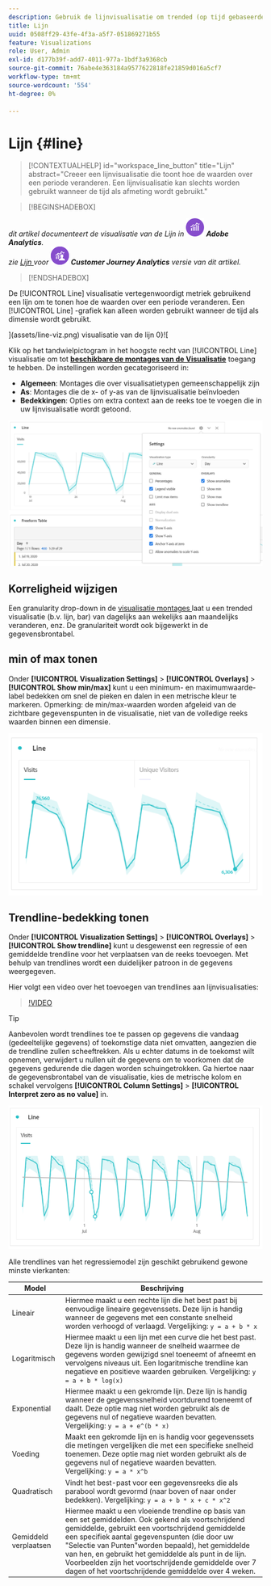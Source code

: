 ```yaml
---
description: Gebruik de lijnvisualisatie om trended (op tijd gebaseerde) gegevenssets weer te geven
title: Lijn
uuid: 0508ff29-43fe-4f3a-a5f7-051869271b55
feature: Visualizations
role: User, Admin
exl-id: d177b39f-add7-4011-977a-1bdf3a9368cb
source-git-commit: 76abe4e363184a9577622818fe21859d016a5cf7
workflow-type: tm+mt
source-wordcount: '554'
ht-degree: 0%

---
```


# Lijn {#line}

<!-- markdownlint-disable MD034 -->

>[!CONTEXTUALHELP]
>id="workspace_line_button"
>title="Lijn"
>abstract="Creeer een lijnvisualisatie die toont hoe de waarden over een periode veranderen. Een lijnvisualisatie kan slechts worden gebruikt wanneer de tijd als afmeting wordt gebruikt."

<!-- markdownlint-enable MD034 -->


>[!BEGINSHADEBOX]

_dit artikel documenteert de visualisatie van de Lijn in_ ![ AdobeAnalytics ](/help/assets/icons/AdobeAnalytics.svg) _**Adobe Analytics**._<br/>_zie [ Lijn ](https://experienceleague.adobe.com/en/docs/analytics-platform/using/cja-workspace/visualizations/line) voor_ ![ CustomerJourneyAnalytics ](/help/assets/icons/CustomerJourneyAnalytics.svg) _**Customer Journey Analytics** versie van dit artikel._

>[!ENDSHADEBOX]

De [!UICONTROL Line] visualisatie vertegenwoordigt metriek gebruikend een lijn om te tonen hoe de waarden over een periode veranderen. Een [!UICONTROL Line] -grafiek kan alleen worden gebruikt wanneer de tijd als dimensie wordt gebruikt.

](assets/line-viz.png) visualisatie van de lijn 0}![

Klik op het tandwielpictogram in het hoogste recht van [!UICONTROL Line] visualisatie om tot [**beschikbare de montages van de Visualisatie**](freeform-analysis-visualizations.md) toegang te hebben. De instellingen worden gecategoriseerd in:

* **Algemeen**: Montages die over visualisatietypen gemeenschappelijk zijn
* **As**: Montages die de x- of y-as van de lijnvisualisatie beïnvloeden
* **Bedekkingen**: Opties om extra context aan de reeks toe te voegen die in uw lijnvisualisatie wordt getoond.

![ Visualisatie montages ](assets/viz-settings-modal.png)

## Korreligheid wijzigen

Een granularity drop-down in de [ visualisatie montages ](freeform-analysis-visualizations.md) laat u een trended visualisatie (b.v. lijn, bar) van dagelijks aan wekelijks aan maandelijks veranderen, enz. De granulariteit wordt ook bijgewerkt in de gegevensbrontabel.

## min of max tonen

Onder **[!UICONTROL Visualization Settings]** > **[!UICONTROL Overlays]** > **[!UICONTROL Show min/max]** kunt u een minimum- en maximumwaarde-label bedekken om snel de pieken en dalen in een metrische kleur te markeren. Opmerking: de min/max-waarden worden afgeleid van de zichtbare gegevenspunten in de visualisatie, niet van de volledige reeks waarden binnen een dimensie.

![ toon min/max ](assets/min-max-labels.png)

## Trendline-bedekking tonen

Onder **[!UICONTROL Visualization Settings]** > **[!UICONTROL Overlays]** > **[!UICONTROL Show trendline]** kunt u desgewenst een regressie of een gemiddelde trendline voor het verplaatsen van de reeks toevoegen. Met behulp van trendlines wordt een duidelijker patroon in de gegevens weergegeven.

Hier volgt een video over het toevoegen van trendlines aan lijnvisualisaties:

>[!VIDEO](https://video.tv.adobe.com/v/330176/?quality=12)

>[!TIP]
>
>Aanbevolen wordt trendlines toe te passen op gegevens die vandaag (gedeeltelijke gegevens) of toekomstige data niet omvatten, aangezien die de trendline zullen scheeftrekken. Als u echter datums in de toekomst wilt opnemen, verwijdert u nullen uit de gegevens om te voorkomen dat de gegevens gedurende die dagen worden schuingetrokken. Ga hiertoe naar de gegevensbrontabel van de visualisatie, kies de metrische kolom en schakel vervolgens **[!UICONTROL Column Settings]** > **[!UICONTROL Interpret zero as no value]** in.

![ Lineaire trendline ](assets/show-linear-trendline.png)

Alle trendlines van het regressiemodel zijn geschikt gebruikend gewone minste vierkanten:

| Model | Beschrijving |
| --- | --- |
| Lineair | Hiermee maakt u een rechte lijn die het best past bij eenvoudige lineaire gegevenssets. Deze lijn is handig wanneer de gegevens met een constante snelheid worden verhoogd of verlaagd. Vergelijking: `y = a + b * x` |
| Logaritmisch | Hiermee maakt u een lijn met een curve die het best past. Deze lijn is handig wanneer de snelheid waarmee de gegevens worden gewijzigd snel toeneemt of afneemt en vervolgens niveaus uit. Een logaritmische trendline kan negatieve en positieve waarden gebruiken. Vergelijking: `y = a + b * log(x)` |
| Exponential | Hiermee maakt u een gekromde lijn. Deze lijn is handig wanneer de gegevenssnelheid voortdurend toeneemt of daalt. Deze optie mag niet worden gebruikt als de gegevens nul of negatieve waarden bevatten. Vergelijking: `y = a + e^(b * x)` |
| Voeding | Maakt een gekromde lijn en is handig voor gegevenssets die metingen vergelijken die met een specifieke snelheid toenemen. Deze optie mag niet worden gebruikt als de gegevens nul of negatieve waarden bevatten. Vergelijking: `y = a * x^b` |
| Quadratisch | Vindt het best-past voor een gegevensreeks die als parabool wordt gevormd (naar boven of naar onder bedekken). Vergelijking: `y = a + b * x + c * x^2` |
| Gemiddeld verplaatsen | Hiermee maakt u een vloeiende trendline op basis van een set gemiddelden. Ook gekend als voortschrijdend gemiddelde, gebruikt een voortschrijdend gemiddelde een specifiek aantal gegevenspunten (die door uw &quot;Selectie van Punten&quot;worden bepaald), het gemiddelde van hen, en gebruikt het gemiddelde als punt in de lijn. Voorbeelden zijn het voortschrijdende gemiddelde over 7 dagen of het voortschrijdende gemiddelde over 4 weken. |
